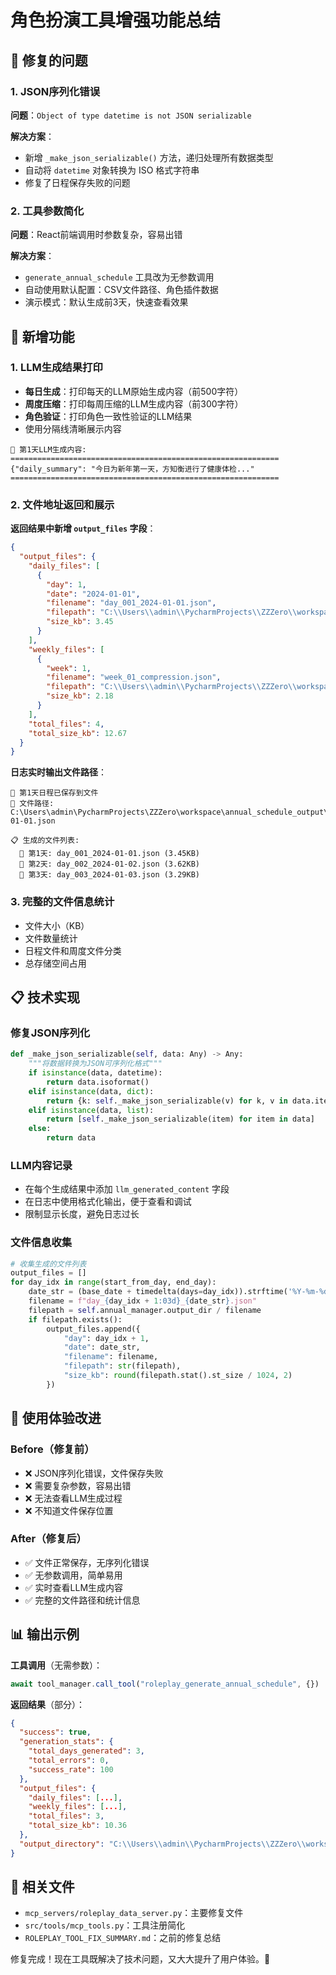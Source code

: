 # 角色扮演工具增强功能总结

## 🔧 修复的问题

### 1. JSON序列化错误
**问题**：`Object of type datetime is not JSON serializable`

**解决方案**：
- 新增 `_make_json_serializable()` 方法，递归处理所有数据类型
- 自动将 `datetime` 对象转换为 ISO 格式字符串
- 修复了日程保存失败的问题

### 2. 工具参数简化
**问题**：React前端调用时参数复杂，容易出错

**解决方案**：
- `generate_annual_schedule` 工具改为无参数调用
- 自动使用默认配置：CSV文件路径、角色插件数据
- 演示模式：默认生成前3天，快速查看效果

## 🚀 新增功能

### 1. LLM生成结果打印
- **每日生成**：打印每天的LLM原始生成内容（前500字符）
- **周度压缩**：打印每周压缩的LLM生成内容（前300字符）
- **角色验证**：打印角色一致性验证的LLM结果
- 使用分隔线清晰展示内容

```log
🤖 第1天LLM生成内容:
============================================================
{"daily_summary": "今日为新年第一天，方知衡进行了健康体检..."
============================================================
```

### 2. 文件地址返回和展示
**返回结果中新增 `output_files` 字段**：
```json
{
  "output_files": {
    "daily_files": [
      {
        "day": 1,
        "date": "2024-01-01",
        "filename": "day_001_2024-01-01.json",
        "filepath": "C:\\Users\\admin\\PycharmProjects\\ZZZero\\workspace\\annual_schedule_output\\day_001_2024-01-01.json",
        "size_kb": 3.45
      }
    ],
    "weekly_files": [
      {
        "week": 1,
        "filename": "week_01_compression.json",
        "filepath": "C:\\Users\\admin\\PycharmProjects\\ZZZero\\workspace\\annual_schedule_output\\week_01_compression.json",
        "size_kb": 2.18
      }
    ],
    "total_files": 4,
    "total_size_kb": 12.67
  }
}
```

**日志实时输出文件路径**：
```log
💾 第1天日程已保存到文件
📁 文件路径: C:\Users\admin\PycharmProjects\ZZZero\workspace\annual_schedule_output\day_001_2024-01-01.json

📋 生成的文件列表:
  📄 第1天: day_001_2024-01-01.json (3.45KB)
  📄 第2天: day_002_2024-01-02.json (3.62KB)
  📄 第3天: day_003_2024-01-03.json (3.29KB)
```

### 3. 完整的文件信息统计
- 文件大小（KB）
- 文件数量统计
- 日程文件和周度文件分类
- 总存储空间占用

## 📋 技术实现

### 修复JSON序列化
```python
def _make_json_serializable(self, data: Any) -> Any:
    """将数据转换为JSON可序列化格式"""
    if isinstance(data, datetime):
        return data.isoformat()
    elif isinstance(data, dict):
        return {k: self._make_json_serializable(v) for k, v in data.items()}
    elif isinstance(data, list):
        return [self._make_json_serializable(item) for item in data]
    else:
        return data
```

### LLM内容记录
- 在每个生成结果中添加 `llm_generated_content` 字段
- 在日志中使用格式化输出，便于查看和调试
- 限制显示长度，避免日志过长

### 文件信息收集
```python
# 收集生成的文件列表
output_files = []
for day_idx in range(start_from_day, end_day):
    date_str = (base_date + timedelta(days=day_idx)).strftime('%Y-%m-%d')
    filename = f"day_{day_idx + 1:03d}_{date_str}.json"
    filepath = self.annual_manager.output_dir / filename
    if filepath.exists():
        output_files.append({
            "day": day_idx + 1,
            "date": date_str,
            "filename": filename,
            "filepath": str(filepath),
            "size_kb": round(filepath.stat().st_size / 1024, 2)
        })
```

## 🎯 使用体验改进

### Before（修复前）
- ❌ JSON序列化错误，文件保存失败
- ❌ 需要复杂参数，容易出错
- ❌ 无法查看LLM生成过程
- ❌ 不知道文件保存位置

### After（修复后）
- ✅ 文件正常保存，无序列化错误
- ✅ 无参数调用，简单易用
- ✅ 实时查看LLM生成内容
- ✅ 完整的文件路径和统计信息

## 📊 输出示例

**工具调用**（无需参数）：
```javascript
await tool_manager.call_tool("roleplay_generate_annual_schedule", {})
```

**返回结果**（部分）：
```json
{
  "success": true,
  "generation_stats": {
    "total_days_generated": 3,
    "total_errors": 0,
    "success_rate": 100
  },
  "output_files": {
    "daily_files": [...],
    "weekly_files": [...],
    "total_files": 3,
    "total_size_kb": 10.36
  },
  "output_directory": "C:\\Users\\admin\\PycharmProjects\\ZZZero\\workspace\\annual_schedule_output"
}
```

## 🔗 相关文件

- `mcp_servers/roleplay_data_server.py`：主要修复文件
- `src/tools/mcp_tools.py`：工具注册简化
- `ROLEPLAY_TOOL_FIX_SUMMARY.md`：之前的修复总结

修复完成！现在工具既解决了技术问题，又大大提升了用户体验。🎉 